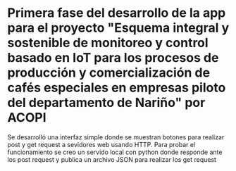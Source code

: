 # Primera fase del desarrollo de la app para el proyecto "Esquema integral y sostenible de monitoreo y control basado en IoT para los procesos de producción y comercialización de cafés especiales en empresas piloto del departamento de Nariño" por ACOPI 

Se desarrolló una interfaz simple donde se muestran botones para realizar post y get request a sevidores web usando HTTP. 
Para probar el funcionamiento se creo un servido local con python donde responde ante los post request y publica un archivo JSON para realizar los get request
